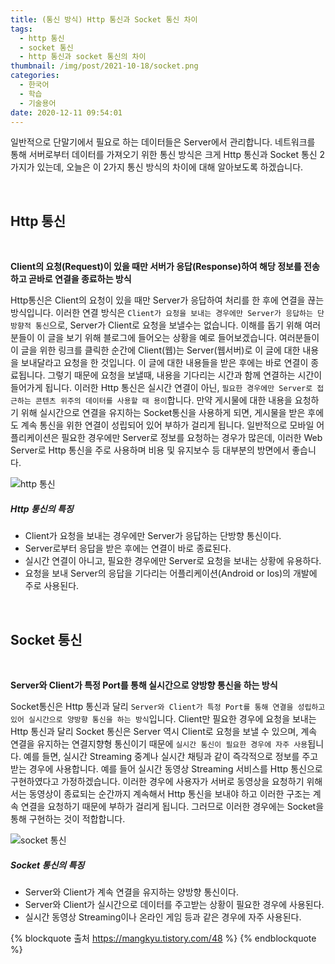 ```yaml
---
title: (통신 방식) Http 통신과 Socket 통신 차이
tags:
  - http 통신
  - socket 통신
  - http 통신과 socket 통신의 차이
thumbnail: /img/post/2021-10-18/socket.png
categories:
  - 한국어
  - 학습
  - 기술용어
date: 2020-12-11 09:54:01
---
```


일반적으로 단말기에서 필요로 하는 데이터들은 Server에서 관리합니다. 네트워크를 통해 서버로부터 데이터를 가져오기 위한 통신 방식은 크게 Http 통신과 Socket 통신 2가지가 있는데, 오늘은 이 2가지 통신 방식의 차이에 대해 알아보도록 하겠습니다.

<br>

## Http 통신

<br>

**Client의 요청(Request)이 있을 때만 서버가 응답(Response)하여 해당 정보를 전송하고 곧바로 연결을 종료하는 방식**

Http통신은 Client의 요청이 있을 때만 Server가 응답하여 처리를 한 후에 연결을 끊는 방식입니다. 이러한 연결 방식은 `Client가 요청을 보내는 경우에만 Server가 응답하는 단방향적 통신`으로, Server가 Client로 요청을 보낼수는 없습니다. 이해를 돕기 위해 여러분들이 이 글을 보기 위해 블로그에 들어오는 상황을 예로 들어보겠습니다. 여러분들이 이 글을 위한 링크를 클릭한 순간에 Client(웹)는 Server(웹서버)로 이 글에 대한 내용을 보내달라고 요청을 한 것입니다. 이 글에 대한 내용들을 받은 후에는 바로 연결이 종료됩니다. 그렇기 때문에 요청을 보낼때, 내용을 기다리는 시간과 함께 연결하는 시간이 들어가게 됩니다. 이러한 Http 통신은 실시간 연결이 아닌, `필요한 경우에만 Server로 접근하는 콘텐츠 위주의 데이터를 사용할 때 용이`합니다. 만약 게시물에 대한 내용을 요청하기 위해 실시간으로 연결을 유지하는 Socket통신을 사용하게 되면, 게시물을 받은 후에도 계속 통신을 위한 연결이 성립되어 있어 부하가 걸리게 됩니다. 일반적으로 모바일 어플리케이션은 필요한 경우에만 Server로 정보를 요청하는 경우가 많은데, 이러한 Web Server로 Http 통신을 주로 사용하며 비용 및 유지보수 등 대부분의 방면에서 좋습니다.

![http 통신](/img/post/2021-10-18/http.png)

##### Http 통신의 특징

- Client가 요청을 보내는 경우에만 Server가 응답하는 단방향 통신이다.
- Server로부터 응답을 받은 후에는 연결이 바로 종료된다.
- 실시간 연결이 아니고, 필요한 경우에만 Server로 요청을 보내는 상황에 유용하다.
- 요청을 보내 Server의 응답을 기다리는 어플리케이션(Android or Ios)의 개발에 주로 사용된다.

<br>

## Socket 통신

<br>

**Server와 Client가 특정 Port를 통해 실시간으로 양방향 통신을 하는 방식**

Socket통신은 Http 통신과 달리 `Server와 Client가 특정 Port를 통해 연결을 성립하고 있어 실시간으로 양방향 통신을 하는 방식`입니다. Client만 필요한 경우에 요청을 보내는 Http 통신과 달리 Socket 통신은 Server 역시 Client로 요청을 보낼 수 있으며, 계속 연결을 유지하는 연결지향형 통신이기 때문에 `실시간 통신이 필요한 경우에 자주 사용`됩니다. 예를 들면, 실시간 Streaming 중계나 실시간 채팅과 같이 즉각적으로 정보를 주고받는 경우에 사용합니다. 예를 들어 실시간 동영상 Streaming 서비스를 Http 통신으로 구현하였다고 가정하겠습니다. 이러한 경우에 사용자가 서버로 동영상을 요청하기 위해서는 동영상이 종료되는 순간까지 계속해서 Http 통신을 보내야 하고 이러한 구조는 계속 연결을 요청하기 때문에 부하가 걸리게 됩니다. 그러므로 이러한 경우에는 Socket을 통해 구현하는 것이 적합합니다.

![socket 통신](/img/post/2021-10-18/socket.png)

##### Socket 통신의 특징

- Server와 Client가 계속 연결을 유지하는 양방향 통신이다.
- Server와 Client가 실시간으로 데이터를 주고받는 상황이 필요한 경우에 사용된다.
- 실시간 동영상 Streaming이나 온라인 게임 등과 같은 경우에 자주 사용된다.

{% blockquote 출처 https://mangkyu.tistory.com/48 %}
{% endblockquote %}
